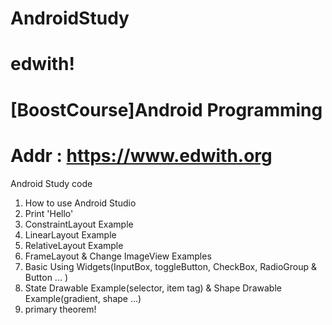# AndroidStudy
# edwith!
# [BoostCourse]Android Programming
# Addr : https://www.edwith.org 


Android Study code

1. How to use Android Studio
2. Print 'Hello'
3. ConstraintLayout Example
4. LinearLayout Example
5. RelativeLayout Example
6. FrameLayout & Change ImageView Examples
7. Basic Using Widgets(InputBox, toggleButton, CheckBox, RadioGroup & Button ... )
8. State Drawable Example(selector, item tag) & Shape Drawable Example(gradient, shape ...)
9. primary theorem!
